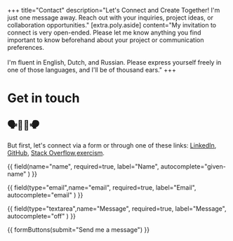 +++
title="Contact"
description="Let's Connect and Create Together! I'm just one message away. Reach out with your inquiries, project ideas, or collaboration opportunities."
[extra.poly.aside]
content="My invitation to connect is very open-ended. Please let me know anything you find important to know beforehand about your project or communication preferences. <br/><br/> I'm fluent in English, Dutch, and Russian. Please express yourself freely in one of those languages, and I'll be of thousand ears."
+++

# Get in touch

## 🗣👂🏽<span style="display: inline-block;transform: scale(-1, 1);">🗣</span>

But first, let's connect via a form or through one of these links: <a href="https://www.linkedin.com/in/anvlkv" target="_blank">LinkedIn</a>, <a href="https://github.com/anvlkv" target="_blank">GitHub</a>, <a href="https://stackoverflow.com/users/1774187/anvlkv" target="_blank">Stack Overflow</a>,<a href="https://exercism.org/profiles/anvlkv" target="_blank">exercism</a>.


<form data-netlify="true" method="POST" name="contact" action="/contact-success/">
  
  {{ field(name="name", required=true, label="Name", autocomplete="given-name" ) }}

  {{ field(type="email",name="email", required=true, label="Email", autocomplete="email" ) }}
  
  {{ field(type="textarea",name="Message", required=true, label="Message", autocomplete="off" ) }}

  {{ formButtons(submit="Send me a message") }}

</form>
